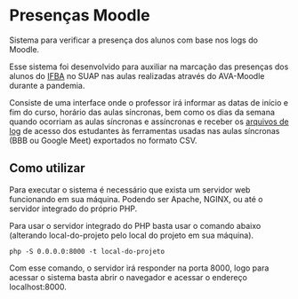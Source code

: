 # Presenças Moodle

Sistema para verificar a presença dos alunos com base nos logs do Moodle.

Esse sistema foi desenvolvido para auxiliar na marcação das presenças dos alunos do [IFBA](http://www.ifba.edu.br) no SUAP nas aulas realizadas através do AVA-Moodle durante a pandemia.

Consiste de uma interface onde o professor irá informar as datas de início e fim do curso, horário das aulas síncronas, bem como os dias da semana quando ocorriam as aulas síncronas e assíncronas e receber os [arquivos de log](https://youtu.be/sZcebrgLgNo) de acesso dos estudantes às ferramentas usadas nas aulas síncronas (BBB ou Google Meet) exportados no formato CSV.

## Como utilizar

Para executar o sistema é necessário que exista um servidor web funcionando em sua máquina. Podendo ser Apache, NGINX, ou até o servidor integrado do próprio PHP.

Para usar o servidor integrado do PHP basta usar o comando abaixo (alterando local-do-projeto pelo local do projeto em sua máquina).

```console
php -S 0.0.0.0:8000 -t local-do-projeto
```

Com esse comando, o servidor irá responder na porta 8000, logo para acessar o sistema basta abrir o navegador e acessar o endereço localhost:8000.